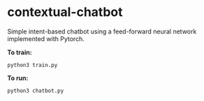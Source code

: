 # contextual-chatbot

Simple intent-based chatbot using a feed-forward neural network implemented with Pytorch.

**To train:**
```
python3 train.py
```

**To run:**
```
python3 chatbot.py
```
